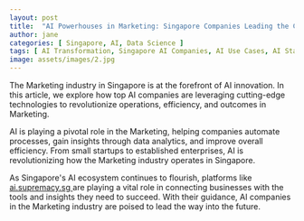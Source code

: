 ```yaml
---
layout: post
title:  "AI Powerhouses in Marketing: Singapore Companies Leading the Charge"
author: jane
categories: [ Singapore, AI, Data Science ]
tags: [ AI Transformation, Singapore AI Companies, AI Use Cases, AI Startups ]
image: assets/images/2.jpg
---
```


The Marketing industry in Singapore is at the forefront of AI innovation. In this article, we explore how top AI companies are leveraging cutting-edge technologies to revolutionize operations, efficiency, and outcomes in Marketing.

AI is playing a pivotal role in the Marketing, helping companies automate processes, gain insights through data analytics, and improve overall efficiency. From small startups to established enterprises, AI is revolutionizing how the Marketing industry operates in Singapore.

As Singapore's AI ecosystem continues to flourish, platforms like <a href="https://ai.supremacy.sg" target="_blank"> ai.supremacy.sg </a> are playing a vital role in connecting businesses with the tools and insights they need to succeed. With their guidance, AI companies in the Marketing industry are poised to lead the way into the future.
